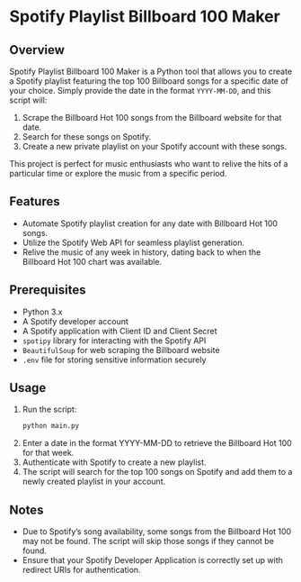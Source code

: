# Spotify Playlist Billboard 100 Maker

## Overview

Spotify Playlist Billboard 100 Maker is a Python tool that allows you to create a Spotify playlist featuring the top 100 Billboard songs for a specific date of your choice. Simply provide the date in the format `YYYY-MM-DD`, and this script will:

1. Scrape the Billboard Hot 100 songs from the Billboard website for that date.
2. Search for these songs on Spotify.
3. Create a new private playlist on your Spotify account with these songs.

This project is perfect for music enthusiasts who want to relive the hits of a particular time or explore the music from a specific period.

## Features

- Automate Spotify playlist creation for any date with Billboard Hot 100 songs.
- Utilize the Spotify Web API for seamless playlist generation.
- Relive the music of any week in history, dating back to when the Billboard Hot 100 chart was available.

## Prerequisites

- Python 3.x
- A Spotify developer account
- A Spotify application with Client ID and Client Secret
- `spotipy` library for interacting with the Spotify API
- `BeautifulSoup` for web scraping the Billboard website
- `.env` file for storing sensitive information securely


## Usage
1. Run the script:
   ```sh
   python main.py
3. Enter a date in the format YYYY-MM-DD to retrieve the Billboard Hot 100 for that week.
4.	Authenticate with Spotify to create a new playlist.
5.	The script will search for the top 100 songs on Spotify and add them to a newly created playlist in your account.

## Notes
- Due to Spotify’s song availability, some songs from the Billboard Hot 100 may not be found. The script will skip those songs if they cannot be found.
- 	Ensure that your Spotify Developer Application is correctly set up with redirect URIs for authentication.
